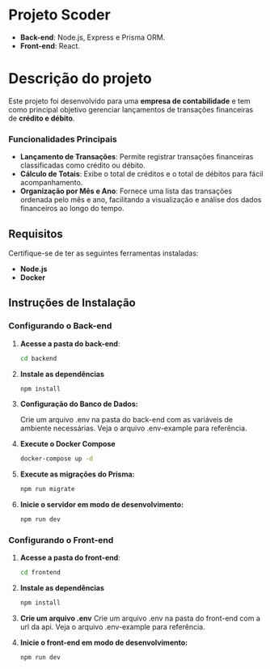 # Projeto Scoder

- **Back-end**: Node.js, Express e Prisma ORM.
- **Front-end**: React.

# Descrição do projeto

Este projeto foi desenvolvido para uma **empresa de contabilidade** e tem como principal objetivo gerenciar lançamentos de transações financeiras de **crédito e débito**.

### Funcionalidades Principais

- **Lançamento de Transações**: Permite registrar transações financeiras classificadas como crédito ou débito.
- **Cálculo de Totais**: Exibe o total de créditos e o total de débitos para fácil acompanhamento.
- **Organização por Mês e Ano**: Fornece uma lista das transações ordenada pelo mês e ano, facilitando a visualização e análise dos dados financeiros ao longo do tempo.

## Requisitos

Certifique-se de ter as seguintes ferramentas instaladas:

- **Node.js**
- **Docker**

## Instruções de Instalação

### Configurando o Back-end

1. **Acesse a pasta do back-end**:

   ```bash
   cd backend
   ```

2. **Instale as dependências**
   ```bash
   npm install
   ```
3. **Configuração do Banco de Dados:**

   Crie um arquivo .env na pasta do back-end com as variáveis de ambiente necessárias. Veja o arquivo .env-example para referência.

4. **Execute o Docker Compose**

   ```bash
   docker-compose up -d
   ```

5. **Execute as migrações do Prisma:**
   ```bash
   npm run migrate
   ```
6. **Inicie o servidor em modo de desenvolvimento:**
   ```bash
   npm run dev
   ```

### Configurando o Front-end

1. **Acesse a pasta do front-end**:

   ```bash
   cd frontend
   ```

2. **Instale as dependências**
   ```bash
   npm install
   ```
3. **Crie um arquivo .env**
   Crie um arquivo .env na pasta do front-end com a url da api. Veja o arquivo .env-example para referência.
   
4. **Inicie o front-end em modo de desenvolvimento:**
   ```bash
   npm run dev
   ```
